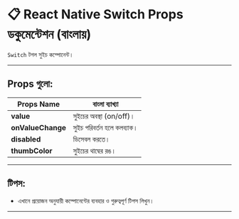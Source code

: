 # 📋 React Native Switch Props ডকুমেন্টেশন (বাংলায়)

`Switch` টগল সুইচ কম্পোনেন্ট।

---

## Props গুলো:

| Props Name | বাংলা ব্যাখ্যা |
|------------|----------------|
| **value** | সুইচের অবস্থা (on/off)। |
| **onValueChange** | সুইচ পরিবর্তন হলে কলব্যাক। |
| **disabled** | ডিসেবল করতে। |
| **thumbColor** | সুইচের থাম্বের রঙ। |

---

## টিপস:

- এখানে প্রয়োজন অনুযায়ী কম্পোনেন্টের ব্যবহার ও গুরুত্বপূর্ণ টিপস লিখুন।

---
